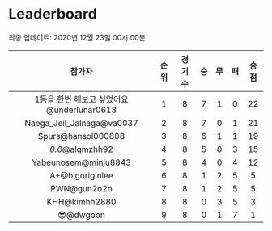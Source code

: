 # Leaderboard
최종 업데이트: 2020년 12월 23일 00시 00분




| 참가자 | 순위 | 경기수 | 승 | 무 | 패 | 승점 |
|:---:|:---:|:---:|:---:|:---:|:---:|:---:|
| 1등을 한번 해보고 싶었어요@underlunar0613 | 1 | 8 | 7 | 1 | 0 | 22 |
| Naega_Jeil_Jalnaga@va0037 | 2 | 8 | 7 | 0 | 1 | 21 |
| Spurs@hansol000808 | 3 | 8 | 6 | 1 | 1 | 19 |
| _0.0_@alqmzhh92 | 4 | 8 | 5 | 0 | 3 | 15 |
| Yabeunosem@minju8843 | 5 | 8 | 4 | 0 | 4 | 12 |
| A+@bigoriginlee | 6 | 8 | 1 | 2 | 5 | 5 |
| PWN@gun2o2o | 7 | 8 | 1 | 2 | 5 | 5 |
| KHH@kimhh2880 | 8 | 8 | 0 | 3 | 5 | 3 |
| 😎@dwgoon | 9 | 8 | 0 | 1 | 7 | 1 |